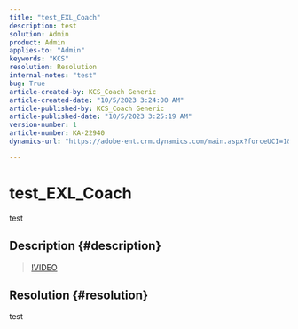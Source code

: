 ```yaml
---
title: "test_EXL_Coach"
description: test
solution: Admin
product: Admin
applies-to: "Admin"
keywords: "KCS"
resolution: Resolution
internal-notes: "test"
bug: True
article-created-by: KCS_Coach Generic
article-created-date: "10/5/2023 3:24:00 AM"
article-published-by: KCS_Coach Generic
article-published-date: "10/5/2023 3:25:19 AM"
version-number: 1
article-number: KA-22940
dynamics-url: "https://adobe-ent.crm.dynamics.com/main.aspx?forceUCI=1&pagetype=entityrecord&etn=knowledgearticle&id=4470a09a-2e63-ee11-be6e-6045bd006149"

---
```

# test_EXL_Coach


test

## Description {#description}



>[!VIDEO](https://video.tv.adobe.com/v/18696?quality=9&amp;learn=on)

 


## Resolution {#resolution}


test
